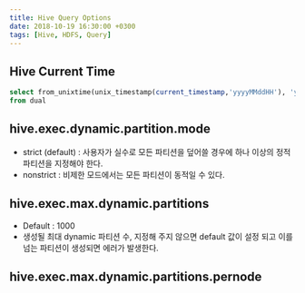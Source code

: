 ```yaml
---
title: Hive Query Options
date: 2018-10-19 16:30:00 +0300
tags: [Hive, HDFS, Query]
---
```


## Hive Current Time
```sql
select from_unixtime(unix_timestamp(current_timestamp,'yyyyMMddHH'), 'yyyyMMddHH')
from dual
```

## hive.exec.dynamic.partition.mode
- strict (default) : 사용자가 실수로 모든 파티션을 덮어쓸 경우에 하나 이상의 정적 파티션을 지정해야 한다.
- nonstrict : 비제한 모드에서는 모든 파티션이 동적일 수 있다.

## hive.exec.max.dynamic.partitions
- Default : 1000
- 생성될 최대 dynamic 파티션 수, 지정해 주지 않으면 default 값이 설정 되고 이를 넘는 파티션이 생성되면 에러가 발생한다.

## hive.exec.max.dynamic.partitions.pernode 
